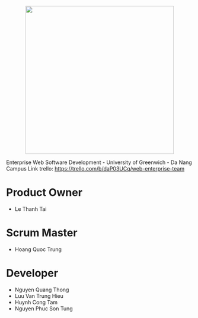 <p align="center"><a href="https://laravel.com" target="_blank"><img src="https://raw.githubusercontent.com/laravel/art/master/logo-lockup/5%20SVG/2%20CMYK/1%20Full%20Color/laravel-logolockup-cmyk-red.svg" width="400"></a></p>

Enterprise Web Software Development - University of Greenwich - Da Nang Campus
Link trello: https://trello.com/b/daP03UCq/web-enterprise-team

# Product Owner
  - Le Thanh Tai
# Scrum Master
  - Hoang Quoc Trung
# Developer
  - Nguyen Quang Thong
  - Luu Van Trung Hieu
  - Huynh Cong Tam
  - Nguyen Phuc Son Tung
